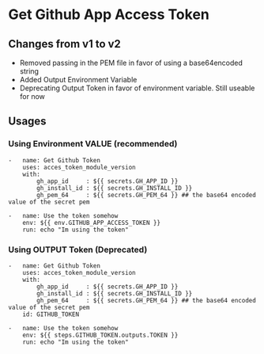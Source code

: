 # Get Github App Access Token

## Changes from v1 to v2

* Removed passing in the PEM file in favor of using a base64encoded string
* Added Output Environment Variable
* Deprecating Output Token in favor of environment variable.  Still useable for now

## Usages

### Using Environment VALUE (recommended)

    -   name: Get Github Token
        uses: acces_token_module_version
        with:
            gh_app_id     : ${{ secrets.GH_APP_ID }}  
            gh_install_id : ${{ secrets.GH_INSTALL_ID }}
            gh_pem_64     : ${{ secrets.GH_PEM_64 }} ## the base64 encoded value of the secret pem

    -   name: Use the token somehow
        env: ${{ env.GITHUB_APP_ACCESS_TOKEN }}
        run: echo "Im using the token"


### Using OUTPUT Token (Deprecated)

    -   name: Get Github Token
        uses: acces_token_module_version
        with:
            gh_app_id     : ${{ secrets.GH_APP_ID }}  
            gh_install_id : ${{ secrets.GH_INSTALL_ID }}
            gh_pem_64     : ${{ secrets.GH_PEM_64 }} ## the base64 encoded value of the secret pem
        id: GITHUB_TOKEN

    -   name: Use the token somehow
        env: ${{ steps.GITHUB_TOKEN.outputs.TOKEN }}
        run: echo "Im using the token"

